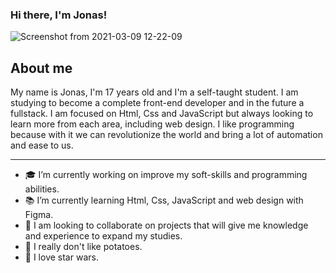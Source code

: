 ### Hi there, I'm Jonas! 
![Screenshot from 2021-03-09 12-22-09](https://user-images.githubusercontent.com/69450120/110494503-6f13fb00-80d2-11eb-9e93-455649229bbf.png)

## About me 

My name is Jonas, I'm 17 years old and I'm a self-taught student. I am studying to become a complete front-end developer and in the future a fullstack. I am focused on Html, Css and JavaScript but always looking to learn more from each area, including web design. I like programming because with it we can revolutionize the world and bring a lot of automation and ease to us.

- - -

- 🎓 I’m currently working on improve my soft-skills and programming abilities.
- 📚 I’m currently learning Html, Css, JavaScript and web design with Figma.
- 👯 I am looking to collaborate on projects that will give me knowledge and experience to expand my studies.
- 🥔 I really don't like potatoes.
- 🎥 I love star wars.

<!--
**jonasmfernandes/jonasmfernandes** is a ✨ _special_ ✨ repository because its `README.md` (this file) appears on your GitHub profile.

- 📫 How to reach me: ...

- ⚡ Fun fact: ...
-->
